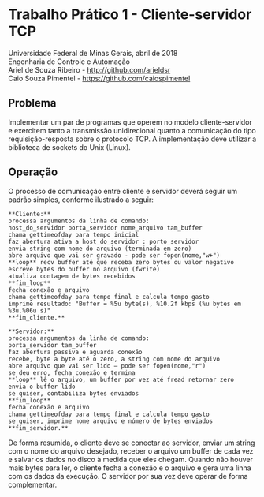 # Trabalho Prático 1 - Cliente-servidor TCP
Universidade Federal de Minas Gerais, abril de 2018 </br>
Engenharia de Controle e Automação </br>
Ariel de Souza Ribeiro - http://github.com/arieldsr </br>
Caio Souza Pimentel - https://github.com/caiospimentel</br>

## Problema
  Implementar um par de programas que operem no modelo cliente-servidor e exercitem tanto a transmissão unidirecional quanto a comunicação do tipo requisição-resposta sobre o protocolo TCP. A implementação
deve utilizar a biblioteca de sockets do Unix (Linux).

## Operação
  O processo de comunicação entre cliente e servidor deverá seguir um padrão simples, conforme ilustrado
a seguir:
  ```
  **Cliente:**
  processa argumentos da linha de comando:
  host_do_servidor porta_servidor nome_arquivo tam_buffer
  chama gettimeofday para tempo inicial
  faz abertura ativa a host_do_servidor : porto_servidor
  envia string com nome do arquivo (terminada em zero)
  abre arquivo que vai ser gravado - pode ser fopen(nome,"w+")
  **loop** recv buffer até que receba zero bytes ou valor negativo
  escreve bytes do buffer no arquivo (fwrite)
  atualiza contagem de bytes recebidos
  **fim_loop**
  fecha conexão e arquivo
  chama gettimeofday para tempo final e calcula tempo gasto
  imprime resultado: "Buffer = %5u byte(s), %10.2f kbps (%u bytes em %3u.%06u s)"
  **fim_cliente.**
  ```
  
  ```
  **Servidor:**
  processa argumentos da linha de comando:
  porta_servidor tam_buffer
  faz abertura passiva e aguarda conexão
  recebe, byte a byte até o zero, a string com nome do arquivo
  abre arquivo que vai ser lido – pode ser fopen(nome,"r")
  se deu erro, fecha conexão e termina
  **loop** lê o arquivo, um buffer por vez até fread retornar zero
  envia o buffer lido
  se quiser, contabiliza bytes enviados
  **fim_loop**
  fecha conexão e arquivo
  chama gettimeofday para tempo final e calcula tempo gasto
  se quiser, imprime nome arquivo e número de bytes enviados
  **fim_servidor.**
  ```
  
  De forma resumida, o cliente deve se conectar ao servidor, enviar um string com o nome do arquivo desejado, receber o arquivo um buffer de cada vez e salvar os dados no disco à medida que eles chegam.
Quando não houver mais bytes para ler, o cliente fecha a conexão e o arquivo e gera uma linha com os dados da execução. O servidor por sua vez deve operar de forma complementar.
